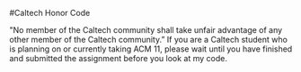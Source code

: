 #Caltech Honor Code

"No member of the Caltech community shall take unfair advantage of any other member of the Caltech community.” If you are a Caltech student who is planning on or currently taking ACM 11, please wait until you have finished and submitted the assignment before you look at my code.
